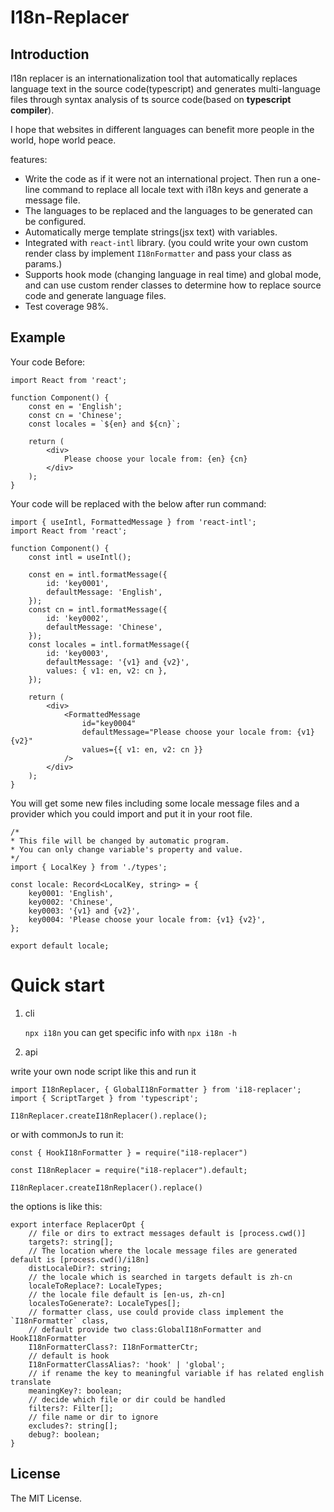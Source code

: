 # I18n-Replacer

## Introduction

I18n replacer is an internationalization tool that automatically replaces language text in the source code(typescript) and generates multi-language files through syntax analysis of ts source code(based on **typescript compiler**).

I hope that websites in different languages ​​can benefit more people in the world, hope world peace.

features:

- Write the code as if it were not an international project. Then run a one-line command to replace all locale text with i18n keys and generate a message file.
- The languages ​​to be replaced and the languages ​​to be generated can be configured.
- Automatically merge template strings(jsx text) with variables.
- Integrated with `react-intl` library. (you could write your own custom render class by implement `I18nFormatter` and pass your class as params.)
- Supports hook mode (changing language in real time) and global mode, and can use custom render classes to determine how to replace source code and generate language files.
- Test coverage 98%.

## Example

Your code Before:

    import React from 'react';

    function Component() {
        const en = 'English';
        const cn = 'Chinese';
        const locales = `${en} and ${cn}`;

        return (
            <div>
                Please choose your locale from: {en} {cn}
            </div>
        );
    }

Your code will be replaced with the below after run command:

    import { useIntl, FormattedMessage } from 'react-intl';
    import React from 'react';

    function Component() {
        const intl = useIntl();

        const en = intl.formatMessage({
            id: 'key0001',
            defaultMessage: 'English',
        });
        const cn = intl.formatMessage({
            id: 'key0002',
            defaultMessage: 'Chinese',
        });
        const locales = intl.formatMessage({
            id: 'key0003',
            defaultMessage: '{v1} and {v2}',
            values: { v1: en, v2: cn },
        });

        return (
            <div>
                <FormattedMessage
                    id="key0004"
                    defaultMessage="Please choose your locale from: {v1} {v2}"
                    values={{ v1: en, v2: cn }}
                />
            </div>
        );
    }

You will get some new files including some locale message files and a provider which you could import and put it in your root file.

    /*
    * This file will be changed by automatic program.
    * You can only change variable's property and value.
    */
    import { LocalKey } from './types';

    const locale: Record<LocalKey, string> = {
        key0001: 'English',
        key0002: 'Chinese',
        key0003: '{v1} and {v2}',
        key0004: 'Please choose your locale from: {v1} {v2}',
    };

    export default locale;

# Quick start

1. cli

   `npx i18n`
   you can get specific info with `npx i18n -h`

2. api

write your own node script like this and run it

    import I18nReplacer, { GlobalI18nFormatter } from 'i18-replacer';
    import { ScriptTarget } from 'typescript';

    I18nReplacer.createI18nReplacer().replace();

or with commonJs to run it:

    const { HookI18nFormatter } = require("i18-replacer")

    const I18nReplacer = require("i18-replacer").default;

    I18nReplacer.createI18nReplacer().replace()

the options is like this:

    export interface ReplacerOpt {
        // file or dirs to extract messages default is [process.cwd()]
        targets?: string[];
        // The location where the locale message files are generated default is [process.cwd()/i18n]
        distLocaleDir?: string;
        // the locale which is searched in targets default is zh-cn
        localeToReplace?: LocaleTypes;
        // the locale file default is [en-us, zh-cn]
        localesToGenerate?: LocaleTypes[];
        // formatter class, use could provide class implement the `I18nFormatter` class,
        // default provide two class:GlobalI18nFormatter and HookI18nFormatter
        I18nFormatterClass?: I18nFormatterCtr;
        // default is hook
        I18nFormatterClassAlias?: 'hook' | 'global';
        // if rename the key to meaningful variable if has related english translate
        meaningKey?: boolean;
        // decide which file or dir could be handled
        filters?: Filter[];
        // file name or dir to ignore
        excludes?: string[];
        debug?: boolean;
    }

## License

The MIT License.

